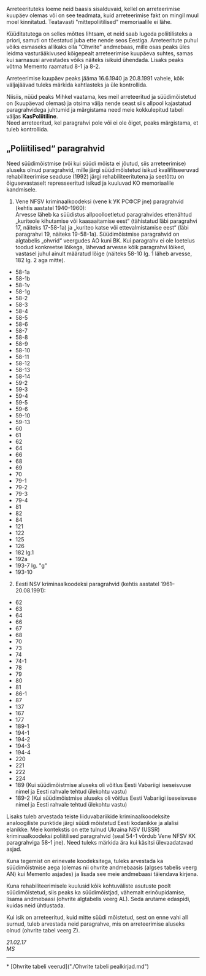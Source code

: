 Arreteerituteks loeme neid baasis sisalduvaid, kellel on arreteerimise kuupäev olemas või on see teadmata, kuid arreteerimise fakt on mingil muul moel kinnitatud. Teatavasti "mittepoliitilised" memoriaalile ei lähe.

Küüditatutega on selles mõttes lihtsam, et neid saab lugeda poliitilisteks a priori, samuti on tõestatud juba ette nende seos Eestiga. Arreteeritute puhul võiks esmaseks allikaks olla "Ohvrite" andmebaas, mille osas peaks üles leidma vasturääkivused kõigepealt arreteerimise kuupäeva suhtes, samas kui sarnasusi arvestades võiks näiteks isikuid ühendada. Lisaks peaks võtma Memento raamatud 8-1 ja 8-2.

Arreteerimise kuupäev peaks jääma 16.6.1940 ja 20.8.1991 vahele, kõik väljajäävad tuleks märkida kahtlasteks ja üle kontrollida.

Niisiis, nüüd peaks Mihkel vaatama, kes meil arreteeritud ja süüdimõistetud on (kuupäevad olemas) ja otsima välja nende seast siis allpool kajastatud paragrahvidega juhtumid ja märgistama need meie kokkulepitud tabeli väljas **KasPoliitiline**.  
Need arreteeritud, kel paragrahvi pole või ei ole õiget, peaks märgistama, et tuleb kontrollida.


## „Poliitilised“ paragrahvid
Need süüdimõistmise (või kui süüdi mõista ei jõutud, siis arreteerimise) aluseks olnud paragrahvid, mille järgi süüdimõistetud isikud kvalifitseeruvad rehabiliteerimise seaduse (1992) järgi rehabiliteeritutena ja seetõttu on õigusevastaselt represseeritud isikud ja kuuluvad KO memoriaalile kandmisele.

1. Vene NFSV kriminaalkoodeksi (vene k УК РСФСР jne) paragrahvid (kehtis aastatel 1940–1960):  
Arvesse läheb ka süüdistus allpoolloetletud paragrahvides ettenähtud „kuriteole kihutamise või kaasaaitamise eest“ (tähistatud läbi paragrahvi 17, näiteks 17-58-1a) ja „kuriteo katse või ettevalmistamise eest“ (läbi paragrahvi 19, näiteks 19-58-1a). Süüdimõistmise paragrahvid on algtabelis „ohvrid“ veergudes AO kuni BK.
Kui paragrahv ei ole loetelus toodud konkreetse lõikega, lähevad arvesse kõik paragrahvi lõiked, vastasel juhul ainult määratud lõige (näiteks 58-10 lg. 1 läheb arvesse, 182 lg. 2 aga mitte).
  - 58-1a
  - 58-1b
  - 58-1v
  - 58-1g
  - 58-2
  - 58-3
  - 58-4
  - 58-5
  - 58-6
  - 58-7
  - 58-8
  - 58-9
  - 58-10
  - 58-11
  - 58-12
  - 58-13
  - 58-14
  - 59-2
  - 59-3
  - 59-4
  - 59-5
  - 59-6
  - 59-10
  - 59-13
  - 60
  - 61
  - 62
  - 64
  - 66
  - 68
  - 69
  - 70
  - 79-1
  - 79-2
  - 79-3
  - 79-4
  - 81
  - 82
  - 84
  - 121
  - 122
  - 125
  - 126
  - 182 lg.1
  - 192a
  - 193-7 lg. "g"
  - 193-10


2. Eesti NSV kriminaalkoodeksi paragrahvid (kehtis aastatel 1961–20.08.1991):
  - 62
  - 63
  - 64
  - 66
  - 67
  - 68
  - 70
  - 73
  - 74
  - 74-1
  - 78
  - 79
  - 80
  - 81
  - 86-1
  - 87
  - 137
  - 167
  - 177
  - 189-1
  - 194-1
  - 194-2
  - 194-3
  - 194-4
  - 220
  - 221
  - 222
  - 224
  - 189 (Kui süüdimõistmise aluseks oli võitlus Eesti Vabariigi iseseisvuse nimel ja Eesti rahvale tehtud ülekohtu vastu)
  - 189-2 (Kui süüdimõistmise aluseks oli võitlus Eesti Vabariigi iseseisvuse nimel ja Eesti rahvale tehtud ülekohtu vastu)

Lisaks tuleb arvestada teiste liiduvabariikide kriminaalkoodeksite analoogiliste punktide järgi süüdi mõistetud Eesti kodanikke ja alalisi elanikke. Meie kontekstis on ette tulnud Ukraina NSV (USSR) kriminaalkoodeksi poliitilised paragrahvid (seal 54-1 võrdub Vene NFSV KK paragrahviga 58-1 jne). Need tuleks märkida ära kui käsitsi ülevaadatavad asjad.  

Kuna tegemist on erinevate koodeksitega, tuleks arvestada ka süüdimõistmise aega (olemas nii ohvrite andmebaasis (algses tabelis veerg AN) kui Memento asjades) ja lisada see meie andmebaasi täiendava kirjena.  

Kuna rehabiliteerimisele kuulusid kõik kohtuväliste asutuste poolt süüdimõistetud, siis peaks ka süüdimõistjad, vähemalt erinõupidamise, lisama andmebaasi (ohvrite algtabelis veerg AL). Seda arutame edaspidi, kuidas neid ühtlustada.

Kui isik on arreteeritud, kuid mitte süüdi mõistetud, sest on enne vahi all surnud, tuleb arvestada neid paragrahve, mis on arreteerimise aluseks olnud (ohvrite tabel veerg Z).

*21.02.17  
MS*

---

\* [Ohvrite tabeli veerud]("./Ohvrite tabeli pealkirjad.md")
